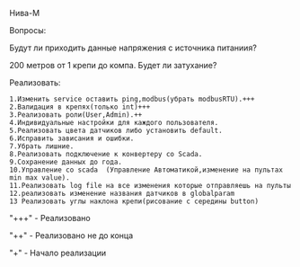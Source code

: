 Нива-М


Вопросы:

Будут ли приходить данные напряжения с источника питаниия?

200 метров от 1 крепи до компа. Будет ли затухание?


Реализовать:

    1.Изменить service оставить ping,modbus(убрать modbusRTU).+++
    2.Валидация в крепях(только int)+++
    3.Реализовать роли(User,Admin).++
    4.Индивидуальные настройки для каждого пользователя.
    5.Реализовать цвета датчиков либо установить default. 
    6.Исправить зависания и ошибки.
    7.Убрать лишние.
    8.Реализовать подключение к конвертеру со Scada.
    9.Сохранение данных до года.
    10.Управление со scada  (Управление Автоматикой,изменение на пультах min max value).
    11.Реализовать log file на все изменения которые отправляешь на пульты
    12.реализовать изменение названия датчиков в globalparam
    13 Реализовать углы наклона крепи(рисование с середины button)

"+++" - Реализовано

"++" - Реализовано не до конца

"+" - Начало реализации
